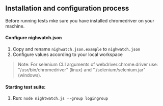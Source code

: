 ## Installation and configuration process
Before running tests mke sure you have installed chromedriver on your machine.

#### Configure nighwatch.json
1. Copy and rename `nighwatch.json.example` to `nighwatch.json`
2. Configure values according to your local workspace

> Note: For selenium CLI arguments of webdriver.chrome.driver use: "/usr/bin/chromedriver" (linux) and "./selenium/selenium.jar" (windows).

#### Starting test suite:

1. Run: `node nightwatch.js --group logingroup`

